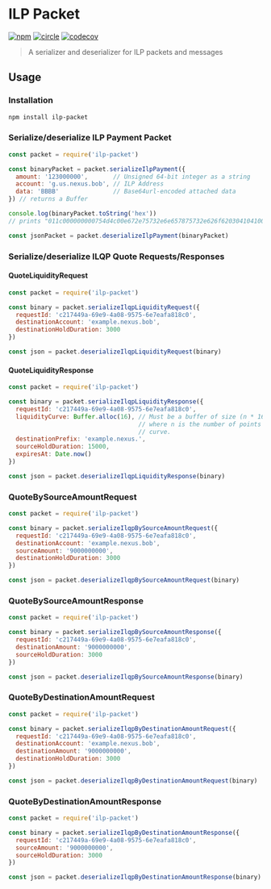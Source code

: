 # ILP Packet

[![npm][npm-image]][npm-url] [![circle][circle-image]][circle-url] [![codecov][codecov-image]][codecov-url]

[npm-image]: https://img.shields.io/npm/v/ilp-packet.svg?style=flat
[npm-url]: https://npmjs.org/package/ilp-packet
[circle-image]: https://circleci.com/gh/interledgerjs/ilp-packet.svg?style=shield
[circle-url]: https://circleci.com/gh/interledgerjs/ilp-packet
[codecov-image]: https://codecov.io/gh/interledgerjs/ilp-packet/branch/master/graph/badge.svg
[codecov-url]: https://codecov.io/gh/interledgerjs/ilp-packet

> A serializer and deserializer for ILP packets and messages

## Usage

### Installation

```sh
npm install ilp-packet
```

### Serialize/deserialize ILP Payment Packet

```js
const packet = require('ilp-packet')

const binaryPacket = packet.serializeIlpPayment({
  amount: '123000000',       // Unsigned 64-bit integer as a string
  account: 'g.us.nexus.bob', // ILP Address
  data: 'BBBB'               // Base64url-encoded attached data
}) // returns a Buffer

console.log(binaryPacket.toString('hex'))
// prints "011c000000000754d4c00e672e75732e6e657875732e626f620304104100"

const jsonPacket = packet.deserializeIlpPayment(binaryPacket)
```

### Serialize/deserialize ILQP Quote Requests/Responses

#### QuoteLiquidityRequest

```js
const packet = require('ilp-packet')

const binary = packet.serializeIlqpLiquidityRequest({
  requestId: 'c217449a-69e9-4a08-9575-6e7eafa818c0',
  destinationAccount: 'example.nexus.bob',
  destinationHoldDuration: 3000
})

const json = packet.deserializeIlqpLiquidityRequest(binary)
```

#### QuoteLiquidityResponse

```js
const packet = require('ilp-packet')

const binary = packet.serializeIlqpLiquidityResponse({
  requestId: 'c217449a-69e9-4a08-9575-6e7eafa818c0',
  liquidityCurve: Buffer.alloc(16), // Must be a buffer of size (n * 16) bytes
                                    // where n is the number of points in the
                                    // curve.
  destinationPrefix: 'example.nexus.',
  sourceHoldDuration: 15000,
  expiresAt: Date.now()
})

const json = packet.deserializeIlqpLiquidityResponse(binary)
```

### QuoteBySourceAmountRequest

```js
const packet = require('ilp-packet')

const binary = packet.serializeIlqpBySourceAmountRequest({
  requestId: 'c217449a-69e9-4a08-9575-6e7eafa818c0',
  destinationAccount: 'example.nexus.bob',
  sourceAmount: '9000000000',
  destinationHoldDuration: 3000
})

const json = packet.deserializeIlqpBySourceAmountRequest(binary)
```

### QuoteBySourceAmountResponse

```js
const packet = require('ilp-packet')

const binary = packet.serializeIlqpBySourceAmountResponse({
  requestId: 'c217449a-69e9-4a08-9575-6e7eafa818c0',
  destinationAmount: '9000000000',
  sourceHoldDuration: 3000
})

const json = packet.deserializeIlqpBySourceAmountResponse(binary)
```

### QuoteByDestinationAmountRequest

```js
const packet = require('ilp-packet')

const binary = packet.serializeIlqpByDestinationAmountRequest({
  requestId: 'c217449a-69e9-4a08-9575-6e7eafa818c0',
  destinationAccount: 'example.nexus.bob',
  destinationAmount: '9000000000',
  destinationHoldDuration: 3000
})

const json = packet.deserializeIlqpByDestinationAmountRequest(binary)
```

### QuoteByDestinationAmountResponse

```js
const packet = require('ilp-packet')

const binary = packet.serializeIlqpByDestinationAmountResponse({
  requestId: 'c217449a-69e9-4a08-9575-6e7eafa818c0',
  sourceAmount: '9000000000',
  sourceHoldDuration: 3000
})

const json = packet.deserializeIlqpByDestinationAmountResponse(binary)
```

